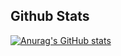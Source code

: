 ## Github Stats

[![Anurag's GitHub stats](https://github-readme-stats.vercel.app/api?username=myuto7
)](https://github.com/anuraghazra/github-readme-stats)
